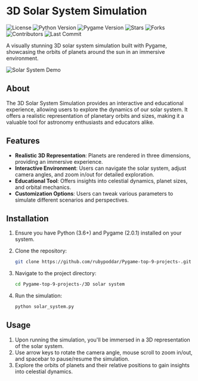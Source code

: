 # 3D Solar System Simulation

![License](https://img.shields.io/badge/license-MIT-blue)
![Python Version](https://img.shields.io/badge/python-3.6%2B-blue)
![Pygame Version](https://img.shields.io/badge/pygame-2.0.1-blue)
![Stars](https://img.shields.io/github/stars/rubypoddar/Pygame-top-9-projects-?style=social)
![Forks](https://img.shields.io/github/forks/rubypoddar/Pygame-top-9-projects-?style=social)
![Contributors](https://img.shields.io/github/contributors/rubypoddar/Pygame-top-9-projects-)
![Last Commit](https://img.shields.io/github/last-commit/rubypoddar/Pygame-top-9-projects-)

A visually stunning 3D solar system simulation built with Pygame, showcasing the orbits of planets around the sun in an immersive environment.

![Solar System Demo](demo.gif)

## About

The 3D Solar System Simulation provides an interactive and educational experience, allowing users to explore the dynamics of our solar system. It offers a realistic representation of planetary orbits and sizes, making it a valuable tool for astronomy enthusiasts and educators alike.

## Features

- **Realistic 3D Representation**: Planets are rendered in three dimensions, providing an immersive experience.
- **Interactive Environment**: Users can navigate the solar system, adjust camera angles, and zoom in/out for detailed exploration.
- **Educational Tool**: Offers insights into celestial dynamics, planet sizes, and orbital mechanics.
- **Customization Options**: Users can tweak various parameters to simulate different scenarios and perspectives.

## Installation

1. Ensure you have Python (3.6+) and Pygame (2.0.1) installed on your system.
2. Clone the repository:

    ```bash
    git clone https://github.com/rubypoddar/Pygame-top-9-projects-.git
    ```

3. Navigate to the project directory:

    ```bash
    cd Pygame-top-9-projects-/3D solar system
    ```

4. Run the simulation:

    ```bash
    python solar_system.py
    ```

## Usage

1. Upon running the simulation, you'll be immersed in a 3D representation of the solar system.
2. Use arrow keys to rotate the camera angle, mouse scroll to zoom in/out, and spacebar to pause/resume the simulation.
3. Explore the orbits of planets and their relative positions to gain insights into celestial dynamics.
